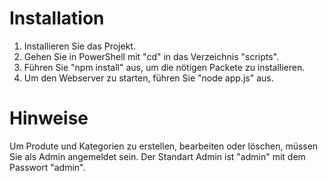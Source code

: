 # Installation

1. Installieren Sie das Projekt.
2. Gehen Sie in PowerShell mit "cd" in das Verzeichnis "scripts".
3. Führen Sie "npm install" aus, um die nötigen Packete zu installieren.
4. Um den Webserver zu starten, führen Sie "node app.js" aus.

# Hinweise

Um Produte und Kategorien zu erstellen, bearbeiten oder löschen, müssen Sie als Admin angemeldet sein. Der Standart Admin ist "admin" mit dem Passwort "admin".
